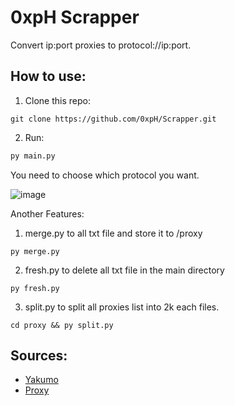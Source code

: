 
# 0xpH Scrapper

Convert ip:port proxies to protocol://ip:port.

## How to use:
1. Clone this repo:
```git
git clone https://github.com/0xpH/Scrapper.git
```

2. Run:
```python
py main.py
```
You need to choose which protocol you want.

![image](https://github.com/0xpH/Scrapper/assets/119293469/9aab2dc1-1a6a-48f9-98c8-33c289a15acb)

Another Features:
1. merge.py to all txt file and store it to /proxy
```
py merge.py
```

2. fresh.py to delete all txt file in the main directory
```
py fresh.py
```
3. split.py to split all proxies list into 2k each files.
```
cd proxy && py split.py
```

## Sources:
 - [Yakumo](https://github.com/elliottophellia/yakumo)
 - [Proxy](https://github.com/search?q=proxy+scraper&type=repositories&s=updated&o=desc)
